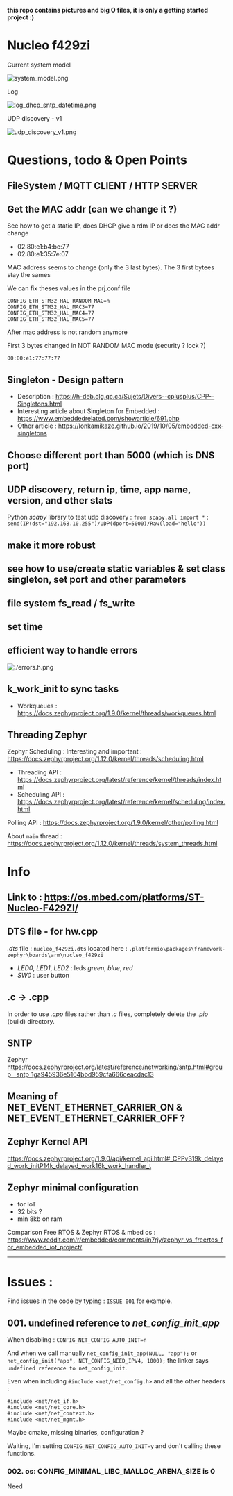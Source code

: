 **this repo contains pictures and big O files, it is only a getting started project :)**

# Nucleo f429zi

Current system model

![system_model.png](./pics/system_model.png)

Log

![log_dhcp_sntp_datetime.png](./pics/log_dhcp_sntp_datetime.png)

UDP discovery - v1

![udp_discovery_v1.png](./pics/udp_discovery_v1.png)

# Questions, todo & Open Points

## FileSystem / MQTT CLIENT / HTTP SERVER

## Get the MAC addr (can we change it ?)

See how to get a static IP, does DHCP give a rdm IP or does the MAC addr change

- 02:80:e1:b4:be:77
- 02:80:e1:35:7e:07

MAC address seems to change (only the 3 last bytes).
The 3 first bytees stay the sames

We can fix theses values in the prj.conf file

```
CONFIG_ETH_STM32_HAL_RANDOM_MAC=n
CONFIG_ETH_STM32_HAL_MAC3=77
CONFIG_ETH_STM32_HAL_MAC4=77
CONFIG_ETH_STM32_HAL_MAC5=77
```

After mac address is not random anymore 

First 3 bytes changed in NOT RANDOM MAC mode (security ? lock ?)
```
00:80:e1:77:77:77
```

## Singleton - Design pattern

- Description : https://h-deb.clg.qc.ca/Sujets/Divers--cplusplus/CPP--Singletons.html
- Interesting article about Singleton for Embedded : https://www.embeddedrelated.com/showarticle/691.php
- Other article : https://lonkamikaze.github.io/2019/10/05/embedded-cxx-singletons

## Choose different port than 5000 (which is DNS port)

## UDP discovery, return ip, time, app name, version, and other stats

Python *scapy* library to test udp discovery : `from scapy.all import *` : `send(IP(dst="192.168.10.255")/UDP(dport=5000)/Raw(load="hello"))`

## make it more robust

## see how to use/create static variables & set class singleton, set port and other parameters

## file system fs_read / fs_write

## set time

## efficient way to handle errors

![./errors.h.png](./pics/errno.h.png)

## k_work_init to sync tasks

- Workqueues : https://docs.zephyrproject.org/1.9.0/kernel/threads/workqueues.html

## Threading Zephyr

Zephyr Scheduling : Interesting and important : https://docs.zephyrproject.org/1.12.0/kernel/threads/scheduling.html
- Threading API : https://docs.zephyrproject.org/latest/reference/kernel/threads/index.html
- Scheduling API : https://docs.zephyrproject.org/latest/reference/kernel/scheduling/index.html

Polling API : https://docs.zephyrproject.org/1.9.0/kernel/other/polling.html

About `main` thread : https://docs.zephyrproject.org/1.12.0/kernel/threads/system_threads.html

# Info

## Link to : https://os.mbed.com/platforms/ST-Nucleo-F429ZI/

## DTS file - for hw.cpp
 
*.dts* file : `nucleo_f429zi.dts` located here : `.platformio\packages\framework-zephyr\boards\arm\nucleo_f429zi`

- *LED0*, *LED1*, *LED2* : leds *green*, *blue*, *red*
- *SW0* : user button

## .c -> .cpp

In order to use *.cpp* files rather than *.c* files, completely delete the *.pio* (build) directory.

## SNTP

Zephyr https://docs.zephyrproject.org/latest/reference/networking/sntp.html#group__sntp_1ga945936e5164bbd959cfa666ceacdac13

## Meaning of NET_EVENT_ETHERNET_CARRIER_ON & NET_EVENT_ETHERNET_CARRIER_OFF ?

## Zephyr Kernel API

https://docs.zephyrproject.org/1.9.0/api/kernel_api.html#_CPPv319k_delayed_work_initP14k_delayed_work16k_work_handler_t

## Zephyr minimal configuration

- for IoT
- 32 bits ?
- min 8kb on ram

Comparison Free RTOS & Zephyr RTOS & mbed os : https://www.reddit.com/r/embedded/comments/in7rjy/zephyr_vs_freertos_for_embedded_iot_project/

---

# Issues :

Find issues in the code by typing : `ISSUE 001` for example.

## 001. undefined reference to *net_config_init_app*
When disabling : `CONFIG_NET_CONFIG_AUTO_INIT=n`

And when we call manually `net_config_init_app(NULL, "app");` or `net_config_init("app", NET_CONFIG_NEED_IPV4, 1000);` the linker says `undefined reference to net_config_init`.

Even when including `#include <net/net_config.h>` and all the other headers : 

```
#include <net/net_if.h>
#include <net/net_core.h>
#include <net/net_context.h>
#include <net/net_mgmt.h>
```

Maybe cmake, missing binaries, configuration ?

Waiting, I'm setting `CONFIG_NET_CONFIG_AUTO_INIT=y` and don't calling these functions.

### 002. <err> os: CONFIG_MINIMAL_LIBC_MALLOC_ARENA_SIZE is 0

Need